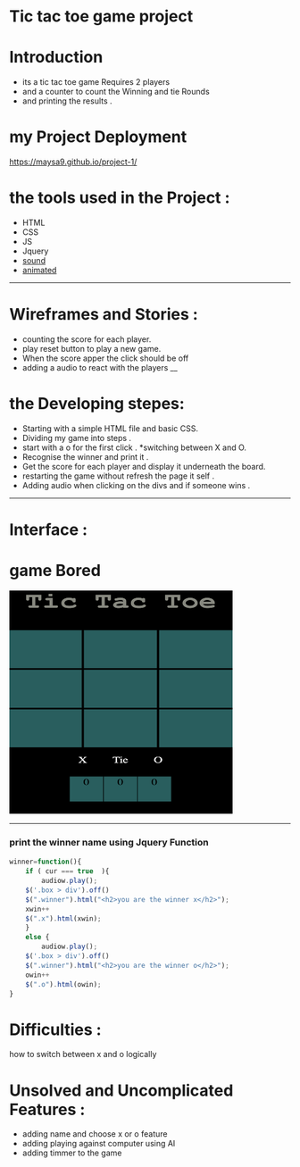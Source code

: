 
# Tic tac toe game project 


# Introduction


* its a tic tac toe game Requires 2 players 
* and a counter to count the Winning and tie Rounds
* and printing the results . 
# my Project Deployment 

https://maysa9.github.io/project-1/


# the tools used in the Project :
* HTML
* CSS 
* JS 
* Jquery
* [sound](http://soundbible.com/tags-click.html)
* [animated](https://daneden.github.io/animate.css/)

___
# Wireframes and Stories :

* counting the score for each player.
* play reset button to play a new game.
* When the score apper the click should be off 
* adding a audio to react with the players
__
# the Developing stepes:
* Starting with a simple HTML file and basic CSS.
* Dividing my game into steps .
* start with a o for the first click .
*switching between X and O.
* Recognise the winner and print it .
* Get the score for each player and display it underneath the board.
* restarting the game without refresh the page it self .
* Adding audio when clicking on the divs and if someone wins .
____


# Interface :

# game Bored 
<img src="images/bored.png" alt="bored"
	title="game bored" width="400" height="400" />

___

### print the winner name using Jquery Function

```js 
winner=function(){
    if ( cur === true  ){
        audiow.play();
    $('.box > div').off()
    $(".winner").html("<h2>you are the winner x</h2>");
    xwin++
    $(".x").html(xwin);
    }
    else {
        audiow.play();
    $('.box > div').off()
    $(".winner").html("<h2>you are the winner o</h2>");
    owin++
    $(".o").html(owin);
} 
```
# Difficulties :
how to switch between x and o logically 

# Unsolved and Uncomplicated Features :
* adding name and choose x or o feature 
* adding playing against computer using AI 
* adding timmer to the game 


